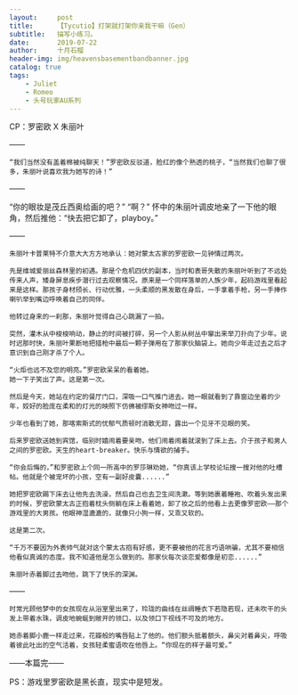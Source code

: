 ```yaml
---
layout:     post
title:      【Tycutio】打架就打架你亲我干嘛（Gen）
subtitle:   描写小练习。
date:       2019-07-22
author:     十月石榴
header-img: img/heavensbasementbandbanner.jpg
catalog: true
tags:
    - Juliet
    - Romeo
    - 头号玩家AU系列
---
```


CP：罗密欧 X 朱丽叶

——

    “我们当然没有盖着棉被纯聊天！”罗密欧反驳道，脸红的像个熟透的桃子，“当然我们也聊了很多，朱丽叶说喜欢我为她写的诗！”

——

   “你的眼妆是茂丘西奥给画的吧？”
    “啊？”
    怀中的朱丽叶调皮地亲了一下他的眼角，然后推他：“快去把它卸了，playboy。”

——

    朱丽叶卡普莱特不介意大大方方地承认：她对蒙太古家的罗密欧一见钟情过两次。

    先是维城爱丽丝森林里的初遇。那是个危机四伏的副本，当时和表哥失散的朱丽叶听到了不远处传来人声，矮身屏息疾步潜行过去观察情况。原来是一个同样落单的人族少年，起码游戏里看起来是这样。那孩子身材颀长、行动优雅，一头柔顺的黑发散在身后，一手拿着手枪，另一手捧作喇叭举到嘴边呼唤着自己的同伴。

    他转过身来的一刹那，朱丽叶觉得自己心跳漏了一拍。

    突然，灌木从中梭梭响动，静止的时间被打碎，另一个人影从树丛中窜出来举刀扑向了少年。说时迟那时快，朱丽叶果断地把猎枪中最后一颗子弹用在了那家伙脑袋上。她向少年走过去之后才意识到自己刚才杀了个人。

    “火炬也远不及您的明亮。”罗密欧呆呆的看着她。
    她一下子笑出了声。这是第一次。

    然后是今天，她站在约定的餐厅门口，深吸一口气推门进去。她一眼就看到了靠窗边坐着的少年，姣好的脸庞在柔和的灯光的映照下仿佛被缪斯女神吻过一样。

    少年也看到了她，那喀索斯式的忧郁气质顿时消散无踪，露出一个见牙不见眼的笑。
    
    后来罗密欧送她到宾馆，临别时嬉闹着要亲吻，他们闹着闹着就滚到了床上去。介于孩子和男人之间的罗密欧。天生的heart-breaker。快乐与情欲的捕手。

    “你会后悔的，”和罗密欧上个同一所高中的罗莎琳劝她，“你真该上学校论坛搜一搜对他的吐槽帖。他就是个被宠坏的小孩，空有一副好皮囊......”

    她把罗密欧踢下床去让他先去洗澡，然后自己也去卫生间洗漱。等到她裹着睡袍、吹着头发出来的时候，罗密欧蒙太古正抱着枕头侧躺在床上看着她，卸了妆之后的他看上去更像罗密欧——那个游戏里的大男孩。他眼神湿漉漉的，就像只小狗一样，又乖又软的。

    这是第二次。

    “千万不要因为外表帅气就对这个蒙太古抱有好感，更不要被他的花言巧语哄骗，尤其不要相信他看似真诚的态度。我不知道他是怎么做到的。那家伙每次谈恋爱都像是初恋......”

    朱丽叶赤着脚过去吻他，跳下了快乐的深渊。

——

    时常光顾他梦中的女孩现在从浴室里出来了，玲珑的曲线在丝绸睡衣下若隐若现，还未吹干的头发上带着水珠，调皮地蜿蜒到敞开的领口，以及领口下视线不可及的地方。

    她赤着脚小鹿一样走过来，花瓣般的嘴唇贴上了他的。他们额头抵着额头，鼻尖对着鼻尖，呼吸着彼此吐出的空气活着，女孩轻柔蜜语吹在他唇上。“你现在的样子最可爱。”




——本篇完——

PS：游戏里罗密欧是黑长直，现实中是短发。
